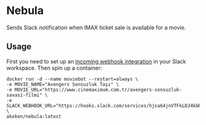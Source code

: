 # Nebula
Sends Slack notification when IMAX ticket sale is available for a movie.

## Usage

First you need to set up an [incoming webhook integration](https://my.slack.com/services/new/incoming-webhook/) in your Slack workspace. Then spin up a container:

```
docker run -d --name moviebot --restart=always \
-e MOVIE_NAME="Avengers Sonsuzluk Taşı" \
-e MOVIE_URL="https://www.cinemaximum.com.tr/avengers-sonsuzluk-savasi-filmi" \
-e SLACK_WEBHOOK_URL="https://hooks.slack.com/services/hjsa64jnVTFkLDJ4kbRLoU9" \
akoken/nebula:latest
```
